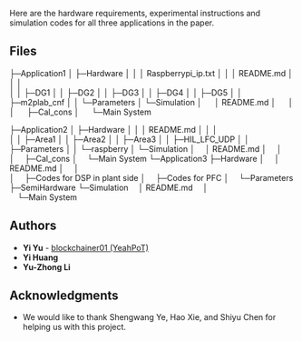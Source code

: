﻿

Here are the hardware requirements, experimental instructions and simulation codes for all three applications in the paper.

## Files

├─Application1
│  ├─Hardware
│  │  │  Raspberrypi_ip.txt
│  │  │  README.md
│  │  │  
│  │  ├─DG1
│  │  ├─DG2
│  │  ├─DG3
│  │  ├─DG4
│  │  ├─DG5
│  │  ├─m2plab_cnf
│  │  └─Parameters
│  └─Simulation
│     &emsp; │  README.md
│     &emsp; │  
│     &emsp; ├─Cal_cons
│     &emsp; └─Main System

├─Application2
│  ├─Hardware
│  │  │  README.md
│  │  │  
│  │  ├─Area1
│  │  ├─Area2
│  │  ├─Area3
│  │  ├─HIL_LFC_UDP
│  │  ├─Parameters
│  │  └─raspberry
│  └─Simulation
│      &emsp;│  README.md
│      &emsp;│  
│      &emsp;├─Cal_cons
│      &emsp;└─Main System
└─Application3
    ├─Hardware
    │  &emsp;│  README.md
    │  &emsp;│  
    │  &emsp;├─Codes for DSP in plant side
    │  &emsp;├─Codes for PFC
    │  &emsp;└─Parameters
    ├─SemiHardware
    └─Simulation
        &emsp;│  README.md
        &emsp;│  
        &emsp;└─Main System


## Authors

* **Yi Yu** - [blockchainer01 (YeahPoT) ](https://github.com/blockchainer01)
* **Yi Huang**
* **Yu-Zhong Li**

## Acknowledgments

 <!-- Acknowledge Shengwang Ye, Hao Xie, and Shiyu Chen that helped us in this project. -->
* We would like to thank Shengwang Ye, Hao Xie, and Shiyu Chen for helping us with this project.
